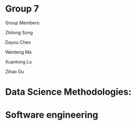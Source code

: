 # Group 7
Group Members:

Zhilong Song

Dayou Chen

Wenteng Ma

Xuantong Lu

Zihao Du
# Data Science Methodologies: 
# Software engineering
# 